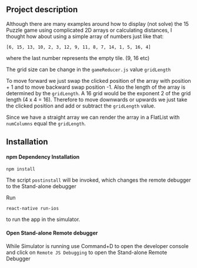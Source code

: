 ## Project description

Although there are many examples around how to display (not solve) the 15 Puzzle game using complicated 2D arrays or calculating distances, I thought how about using a simple array of numbers just like that:

```
[6, 15, 13, 10, 2, 3, 12, 9, 11, 8, 7, 14, 1, 5, 16, 4]
```

where the last number represents the empty tile. (9, 16 etc)

The grid size can be change in the `gameReducer.js` value `gridLength`

To move forward we just swap the clicked position of the array with position + 1 and to move backward swap position -1. Also the length of the array is determined by the `gridLength`. A 16 grid would be the exponent 2 of the grid length (4 x 4 = 16). Therefore to move downwards or upwards we just take the clicked position and add or subtract the `gridLength` value.

Since we have a straight array we can render the array in a FlatList with `numColumns` equal the `gridLength`.

## Installation

#### npm Dependency Installation

```
npm install
```

The script `postinstall` will be invoked, which changes the remote debugger to the Stand-alone debugger

Run

```
react-native run-ios
```

to run the app in the simulator.

#### Open Stand-alone Remote debugger

 While Simulator is running use Command+D to open the developer console and click on `Remote JS Debugging` to open the Stand-alone Remote Debugger
